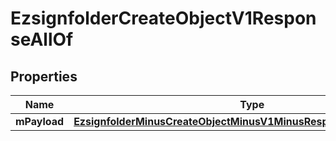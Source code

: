 
# EzsignfolderCreateObjectV1ResponseAllOf

## Properties
Name | Type | Description | Notes
------------ | ------------- | ------------- | -------------
**mPayload** | [**EzsignfolderMinusCreateObjectMinusV1MinusResponseMinusMPayload**](EzsignfolderMinusCreateObjectMinusV1MinusResponseMinusMPayload.md) |  | 



